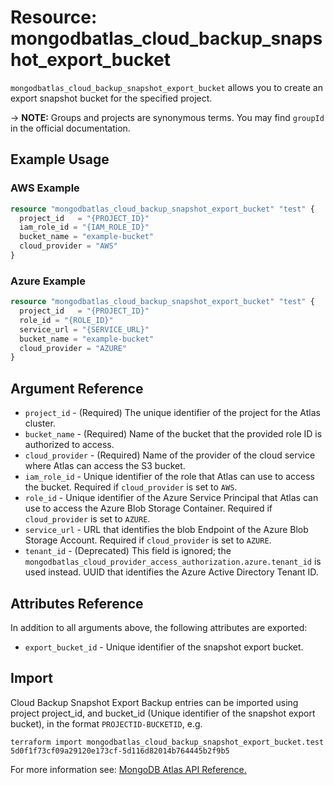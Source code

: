 # Resource: mongodbatlas_cloud_backup_snapshot_export_bucket

`mongodbatlas_cloud_backup_snapshot_export_bucket` allows you to create an export snapshot bucket for the specified project.


-> **NOTE:** Groups and projects are synonymous terms. You may find `groupId` in the official documentation.

## Example Usage


### AWS Example

```terraform
resource "mongodbatlas_cloud_backup_snapshot_export_bucket" "test" {
  project_id   = "{PROJECT_ID}"
  iam_role_id = "{IAM_ROLE_ID}"
  bucket_name = "example-bucket"
  cloud_provider = "AWS"
}
```

### Azure Example

```terraform
resource "mongodbatlas_cloud_backup_snapshot_export_bucket" "test" {
  project_id   = "{PROJECT_ID}"
  role_id = "{ROLE_ID}"
  service_url = "{SERVICE_URL}"
  bucket_name = "example-bucket"
  cloud_provider = "AZURE"
}
```

## Argument Reference

* `project_id` - (Required) The unique identifier of the project for the Atlas cluster.
* `bucket_name` - (Required) Name of the bucket that the provided role ID is authorized to access.
* `cloud_provider` - (Required) Name of the provider of the cloud service where Atlas can access the S3 bucket.
* `iam_role_id` - Unique identifier of the role that Atlas can use to access the bucket. Required if `cloud_provider` is set to `AWS`.
* `role_id` - Unique identifier of the Azure Service Principal that Atlas can use to access the Azure Blob Storage Container. Required if `cloud_provider` is set to `AZURE`.
* `service_url` - URL that identifies the blob Endpoint of the Azure Blob Storage Account. Required if `cloud_provider` is set to `AZURE`.
* `tenant_id` - (Deprecated) This field is ignored; the `mongodbatlas_cloud_provider_access_authorization.azure.tenant_id` is used instead. UUID that identifies the Azure Active Directory Tenant ID.

## Attributes Reference

In addition to all arguments above, the following attributes are exported:

* `export_bucket_id` - Unique identifier of the snapshot export bucket.

## Import

Cloud Backup Snapshot Export Backup entries can be imported using project project_id, and bucket_id (Unique identifier of the snapshot export bucket), in the format `PROJECTID-BUCKETID`, e.g.

```
terraform import mongodbatlas_cloud_backup_snapshot_export_bucket.test 5d0f1f73cf09a29120e173cf-5d116d82014b764445b2f9b5
```

For more information see: [MongoDB Atlas API Reference.](https://docs.atlas.mongodb.com/reference/api/cloud-backup/export/create-one-export-bucket/)
